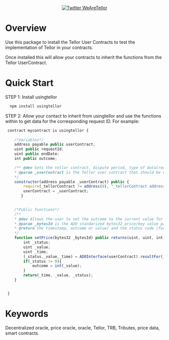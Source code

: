 <p align="center">
  <a href='https://twitter.com/WeAreTellor'>
    <img src= 'https://img.shields.io/twitter/url/http/shields.io.svg?style=social' alt='Twitter WeAreTellor' />
  </a> 
</p>


# Overview

Use this package to install the Tellor User Contracts to test the implementation of Tellor in your contracts.

Once installed this will allow your contracts to inherit the functions from the Tellor UserContract. 

# Quick Start

STEP 1: Install usingtellor

```bash
  npm install usingtellor
```

STEP 2: Allow your contact to inherit from usingtellor and use the functions within to get data for the corresponding request ID. For example: 

```javascript
 contract mycontract is usingtellor {
    
    /*Variables*/
    address payable public userContract;
    uint public requestId;
    uint public endDate;
    int public outcome;

    /** @dev Sets the tellor contract, dispute period, type of data(requestId), end date and dispute cost
    * @param _userContract is the Tellor user contract that should be used by the interface
    */
    constructor(address payable _userContract) public {
        require(_tellorContract != address(0), "_tellorContract address should not be 0");
        userContract = _userContract;
       }

    
    /*Public functions*/
    /**
    * @dev Allows the user to set the outcome to the current value for the _id specified using the ADO specification for the standard inteface for price oracles
    * @param _bytesId is the ADO standarized bytes32 price/key value pair identifier
    * @return the timestamp, outcome or value/ and the status code (for retreived, null, etc...)
    */
    function setPrice(bytes32 _bytesId) public returns(uint, uint, int){
        int _status;
        uint _value;
        uint _time;
        (_status,_value,_time) = ADOInterface(userContract).resultFor(_bytesId);
        if(_status != 0){
        	outcome = int(_value);
        }
        return(_time, _value, _status);
    }


 }
```


# Keywords

Decentralized oracle, price oracle, oracle, Tellor, TRB, Tributes, price data, smart contracts.
